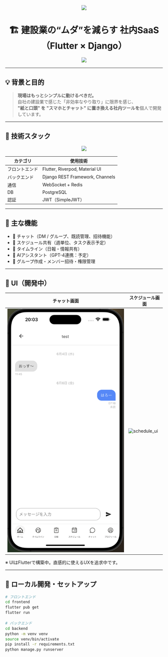 <div align="center">
  <img src="https://capsule-render.vercel.app/api?type=waving&color=gradient&customColorList=0,2,2,5,30&height=150&section=header&animation=twinkling" />
</div>

<h1 align="center">🏗️ 建設業の“ムダ”を減らす 社内SaaS（Flutter × Django）</h1>

<div align="center">
  <img src="https://readme-typing-svg.herokuapp.com?font=Fira+Code&size=24&duration=3000&pause=1200&color=0EF7F1&center=true&vCenter=true&width=800&lines=現場と事務をもっとスマートに;自分で作る+使うSaaSを目指して;仲間も募集中%EF%B8%8F%E2%9C%A8" />
</div>

---

## 💡 背景と目的

> **現場はもっとシンプルに動けるべきだ。**  
> 自社の建設業で感じた「非効率なやり取り」に限界を感じ、  
> **"紙と口頭" を "スマホとチャット" に置き換える社内ツールを**個人で開発しています。

---

## 🧰 技術スタック

<div align="center">
  <img src="https://skillicons.dev/icons?i=flutter,dart,django,python,postgresql,redis,git,github" />
</div>

| カテゴリ       | 使用技術                         |
|----------------|----------------------------------|
| フロントエンド | Flutter, Riverpod, Material UI   |
| バックエンド   | Django REST Framework, Channels |
| 通信           | WebSocket + Redis               |
| DB             | PostgreSQL                      |
| 認証           | JWT（SimpleJWT）                |

---

## 🚀 主な機能

- 💬 チャット（DM / グループ、既読管理、招待機能）
- 📆 スケジュール共有（週単位、タスク表示予定）
- 📝 タイムライン（日報・情報共有）
- 🤖 AIアシスタント（GPT-4連携：予定）
- 👥 グループ作成・メンバー招待・権限管理

---

## 📸 UI（開発中）

| チャット画面 | スケジュール画面 |
|--------------|------------------|
| ![chat_ui](./screenshots/chat_ui.png) | ![schedule_ui](./screenshots/schedule_ui.png) |

※ UIはFlutterで構築中。直感的に使えるUXを追求中です。

---

## 🧪 ローカル開発・セットアップ

```bash
# フロントエンド
cd frontend
flutter pub get
flutter run

# バックエンド
cd backend
python -m venv venv
source venv/bin/activate
pip install -r requirements.txt
python manage.py runserver
